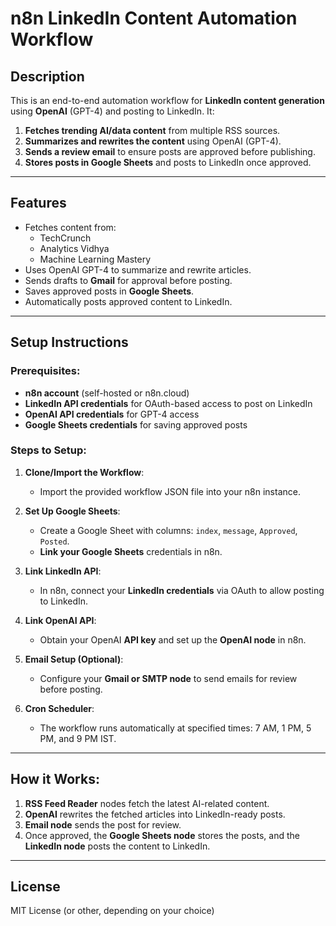 
# n8n LinkedIn Content Automation Workflow

## Description
This is an end-to-end automation workflow for **LinkedIn content generation** using **OpenAI** (GPT-4) and posting to LinkedIn. It:
1. **Fetches trending AI/data content** from multiple RSS sources.
2. **Summarizes and rewrites the content** using OpenAI (GPT-4).
3. **Sends a review email** to ensure posts are approved before publishing.
4. **Stores posts in Google Sheets** and posts to LinkedIn once approved.

---

## Features
- Fetches content from:
  - TechCrunch
  - Analytics Vidhya
  - Machine Learning Mastery
- Uses OpenAI GPT-4 to summarize and rewrite articles.
- Sends drafts to **Gmail** for approval before posting.
- Saves approved posts in **Google Sheets**.
- Automatically posts approved content to LinkedIn.

---

## Setup Instructions

### Prerequisites:
- **n8n account** (self-hosted or n8n.cloud)
- **LinkedIn API credentials** for OAuth-based access to post on LinkedIn
- **OpenAI API credentials** for GPT-4 access
- **Google Sheets credentials** for saving approved posts

### Steps to Setup:
1. **Clone/Import the Workflow**:
   - Import the provided workflow JSON file into your n8n instance.
   
2. **Set Up Google Sheets**:
   - Create a Google Sheet with columns: `index`, `message`, `Approved`, `Posted`.
   - **Link your Google Sheets** credentials in n8n.

3. **Link LinkedIn API**:
   - In n8n, connect your **LinkedIn credentials** via OAuth to allow posting to LinkedIn.
   
4. **Link OpenAI API**:
   - Obtain your OpenAI **API key** and set up the **OpenAI node** in n8n.

5. **Email Setup (Optional)**:
   - Configure your **Gmail or SMTP node** to send emails for review before posting.

6. **Cron Scheduler**:
   - The workflow runs automatically at specified times: 7 AM, 1 PM, 5 PM, and 9 PM IST.

---

## How it Works:
1. **RSS Feed Reader** nodes fetch the latest AI-related content.
2. **OpenAI** rewrites the fetched articles into LinkedIn-ready posts.
3. **Email node** sends the post for review.
4. Once approved, the **Google Sheets node** stores the posts, and the **LinkedIn node** posts the content to LinkedIn.

---

## License
MIT License (or other, depending on your choice)


